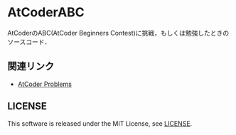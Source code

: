 AtCoderABC
==========

AtCoderのABC(AtCoder Beginners Contest)に挑戦，もしくは勉強したときのソースコード．


## 関連リンク

- [AtCoder Problems](http://kenkoooo.com/atcoder/)


## LICENSE

This software is released under the MIT License, see [LICENSE](LICENSE).
